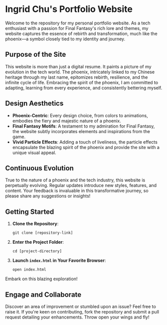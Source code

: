 # Ingrid Chu's Portfolio Website

Welcome to the repository for my personal portfolio website. As a tech enthusiast with a passion for Final Fantasy's rich lore and themes, my website captures the essence of rebirth and transformation, much like the phoenix—a symbol closely tied to my identity and journey.

## Purpose of the Site

This website is more than just a digital resume. It paints a picture of my evolution in the tech world. The phoenix, intricately linked to my Chinese heritage through my last name, epitomizes rebirth, resilience, and the infinite cycle of life. Embracing the spirit of the phoenix, I am committed to adapting, learning from every experience, and consistently bettering myself.

## Design Aesthetics

- **Phoenix-Centric**: Every design choice, from colors to animations, embodies the fiery and majestic nature of a phoenix.
- **Final Fantasy Motifs**: A testament to my admiration for Final Fantasy, the website subtly incorporates elements and inspirations from the game.
- **Vivid Particle Effects**: Adding a touch of liveliness, the particle effects encapsulate the blazing spirit of the phoenix and provide the site with a unique visual appeal.

## Continuous Evolution

True to the nature of a phoenix and the tech industry, this website is perpetually evolving. Regular updates introduce new styles, features, and content. Your feedback is invaluable in this transformative journey, so please share any suggestions or insights!

## Getting Started

1. **Clone the Repository**:
    ```
    git clone [repository-link]
    ```

2. **Enter the Project Folder**:
    ```
    cd [project-directory]
    ```

3. **Launch `index.html` in Your Favorite Browser**:
    ```
    open index.html
    ```

Embark on this blazing exploration!

## Engage and Collaborate

Discover an area of improvement or stumbled upon an issue? Feel free to raise it. If you're keen on contributing, fork the repository and submit a pull request detailing your enhancements. Throw open your wings and fly!
